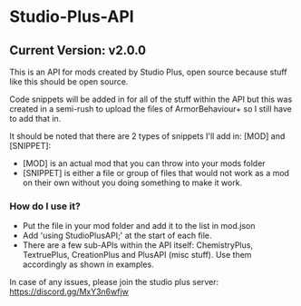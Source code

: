 # Studio-Plus-API
## Current Version: v2.0.0
This is an API for mods created by Studio Plus, open source because stuff like this should be open source.

Code snippets will be added in for all of the stuff within the API but this was created in a semi-rush to upload the files of ArmorBehaviour+ so I still have to add that in.

It should be noted that there are 2 types of snippets I'll add in: [MOD] and [SNIPPET]:
- [MOD] is an actual mod that you can throw into your mods folder
- [SNIPPET] is either a file or group of files that would not work as a mod on their own without you doing something to make it work.

### How do I use it?
- Put the file in your mod folder and add it to the list in mod.json
- Add 'using StudioPlusAPI;' at the start of each file.
- There are a few sub-APIs within the API itself: ChemistryPlus, TextruePlus, CreationPlus and PlusAPI (misc stuff). Use them accordingly as shown in examples.

In case of any issues, please join the studio plus server: https://discord.gg/MxY3n6wfjw